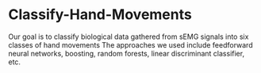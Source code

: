 # Classify-Hand-Movements
Our goal is to classify biological data gathered from sEMG signals into six classes of hand movements The approaches we used include feedforward neural networks, boosting, random forests, linear discriminant classifier, etc.
